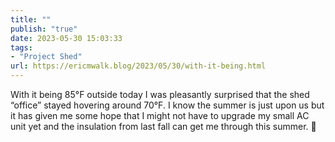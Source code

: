 ```yaml
---
title: ""
publish: "true"
date: 2023-05-30 15:03:33
tags:
- "Project Shed"
url: https://ericmwalk.blog/2023/05/30/with-it-being.html
---
```

With it being 85°F outside today I was pleasantly surprised that the shed “office” stayed hovering around 70°F. I know the summer is just upon us but it has given me some hope that I might not have to upgrade my small AC unit yet and the insulation from last fall can get me through this summer. 🤞